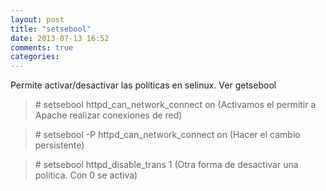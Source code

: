 ```yaml
---
layout: post
title: "setsebool"
date: 2013-07-13 16:52
comments: true
categories: 
---
```

Permite activar/desactivar las políticas en selinux. Ver getsebool

>\# setsebool httpd_can_network_connect on (Activamos el permitir a Apache realizar conexiones de red)

>\# setsebool -P httpd_can_network_connect on (Hacer el cambio persistente)

>\# setsebool httpd_disable_trans 1 (Otra forma de desactivar una politica. Con 0 se activa)

